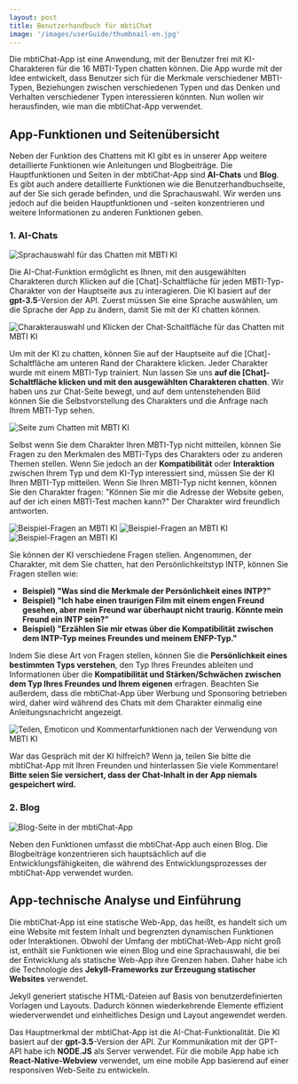 ```yaml
---
layout: post
title: Benutzerhandbuch für mbtiChat
image: '/images/userGuide/thumbnail-en.jpg'
---
```

Die mbtiChat-App ist eine Anwendung, mit der Benutzer frei mit KI-Charakteren für die 16 MBTI-Typen chatten können. Die App wurde mit der Idee entwickelt, dass Benutzer sich für die Merkmale verschiedener MBTI-Typen, Beziehungen zwischen verschiedenen Typen und das Denken und Verhalten verschiedener Typen interessieren könnten. Nun wollen wir herausfinden, wie man die mbtiChat-App verwendet.

## App-Funktionen und Seitenübersicht
Neben der Funktion des Chattens mit KI gibt es in unserer App weitere detaillierte Funktionen wie Anleitungen und Blogbeiträge. Die Hauptfunktionen und Seiten in der mbtiChat-App sind **AI-Chats** und **Blog**. Es gibt auch andere detaillierte Funktionen wie die Benutzerhandbuchseite, auf der Sie sich gerade befinden, und die Sprachauswahl. Wir werden uns jedoch auf die beiden Hauptfunktionen und -seiten konzentrieren und weitere Informationen zu anderen Funktionen geben.

### 1. AI-Chats
![Sprachauswahl für das Chatten mit MBTI KI](/images/userGuide/userguide-1.jpg)

Die AI-Chat-Funktion ermöglicht es Ihnen, mit den ausgewählten Charakteren durch Klicken auf die [Chat]-Schaltfläche für jeden MBTI-Typ-Charakter von der Hauptseite aus zu interagieren. Die KI basiert auf der **gpt-3.5**-Version der API. Zuerst müssen Sie eine Sprache auswählen, um die Sprache der App zu ändern, damit Sie mit der KI chatten können.

![Charakterauswahl und Klicken der Chat-Schaltfläche für das Chatten mit MBTI KI](/images/userGuide/userguide-2.jpg)

Um mit der KI zu chatten, können Sie auf der Hauptseite auf die [Chat]-Schaltfläche am unteren Rand der Charaktere klicken. Jeder Charakter wurde mit einem MBTI-Typ trainiert. Nun lassen Sie uns **auf die [Chat]-Schaltfläche klicken und mit den ausgewählten Charakteren chatten**. Wir haben uns zur Chat-Seite bewegt, und auf dem untenstehenden Bild können Sie die Selbstvorstellung des Charakters und die Anfrage nach Ihrem MBTI-Typ sehen.

![Seite zum Chatten mit MBTI KI](/images/userGuide/userguide-3.jpg)

Selbst wenn Sie dem Charakter Ihren MBTI-Typ nicht mitteilen, können Sie Fragen zu den Merkmalen des MBTI-Typs des Charakters oder zu anderen Themen stellen. Wenn Sie jedoch an der **Kompatibilität** oder **Interaktion** zwischen Ihrem Typ und dem KI-Typ interessiert sind, müssen Sie der KI Ihren MBTI-Typ mitteilen. Wenn Sie Ihren MBTI-Typ nicht kennen, können Sie den Charakter fragen: "Können Sie mir die Adresse der Website geben, auf der ich einen MBTI-Test machen kann?" Der Charakter wird freundlich antworten.

![Beispiel-Fragen an MBTI KI](/images/userGuide/userguide-4.jpg)
![Beispiel-Fragen an MBTI KI](/images/userGuide/userguide-5.jpg)
![Beispiel-Fragen an MBTI KI](/images/userGuide/userguide-6.jpg)

Sie können der KI verschiedene Fragen stellen. Angenommen, der Charakter, mit dem Sie chatten, hat den Persönlichkeitstyp INTP, können Sie Fragen stellen wie:

- **Beispiel) "Was sind die Merkmale der Persönlichkeit eines INTP?"**
- **Beispiel) "Ich habe einen traurigen Film mit einem engen Freund gesehen, aber mein Freund war überhaupt nicht traurig. Könnte mein Freund ein INTP sein?"**
- **Beispiel) "Erzählen Sie mir etwas über die Kompatibilität zwischen dem INTP-Typ meines Freundes und meinem ENFP-Typ."**

Indem Sie diese Art von Fragen stellen, können Sie die **Persönlichkeit eines bestimmten Typs verstehen**, den Typ Ihres Freundes ableiten und Informationen über die **Kompatibilität und Stärken/Schwächen zwischen dem Typ Ihres Freundes und Ihrem eigenen** erfragen. Beachten Sie außerdem, dass die mbtiChat-App über Werbung und Sponsoring betrieben wird, daher wird während des Chats mit dem Charakter einmalig eine Anleitungsnachricht angezeigt.

![Teilen, Emoticon und Kommentarfunktionen nach der Verwendung von MBTI KI](/images/userGuide/userguide-7.jpg)

War das Gespräch mit der KI hilfreich? Wenn ja, teilen Sie bitte die mbtiChat-App mit Ihren Freunden und hinterlassen Sie viele Kommentare! **Bitte seien Sie versichert, dass der Chat-Inhalt in der App niemals gespeichert wird.**

### 2. Blog
![Blog-Seite in der mbtiChat-App](/images/userGuide/userguide-8.jpg)

Neben den Funktionen umfasst die mbtiChat-App auch einen Blog. Die Blogbeiträge konzentrieren sich hauptsächlich auf die Entwicklungsfähigkeiten, die während des Entwicklungsprozesses der mbtiChat-App verwendet wurden.

## App-technische Analyse und Einführung
Die mbtiChat-App ist eine statische Web-App, das heißt, es handelt sich um eine Website mit festem Inhalt und begrenzten dynamischen Funktionen oder Interaktionen. Obwohl der Umfang der mbtiChat-Web-App nicht groß ist, enthält sie Funktionen wie einen Blog und eine Sprachauswahl, die bei der Entwicklung als statische Web-App ihre Grenzen haben. Daher habe ich die Technologie des **Jekyll-Frameworks zur Erzeugung statischer Websites** verwendet.

Jekyll generiert statische HTML-Dateien auf Basis von benutzerdefinierten Vorlagen und Layouts. Dadurch können wiederkehrende Elemente effizient wiederverwendet und einheitliches Design und Layout angewendet werden.

Das Hauptmerkmal der mbtiChat-App ist die AI-Chat-Funktionalität. Die KI basiert auf der **gpt-3.5**-Version der API. Zur Kommunikation mit der GPT-API habe ich **NODE.JS** als Server verwendet. Für die mobile App habe ich **React-Native-Webview** verwendet, um eine mobile App basierend auf einer responsiven Web-Seite zu entwickeln.
